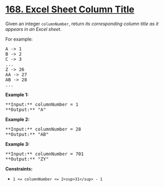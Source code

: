 # [168. Excel Sheet Column Title](https://leetcode.com/problems/excel-sheet-column-title)

Given an integer `columnNumber`, return _its corresponding column title as it appears in an Excel sheet_.

For example:

<pre>A -> 1
B -> 2
C -> 3
...
Z -> 26
AA -> 27
AB -> 28
...
</pre>

**Example 1:**

<pre>**Input:** columnNumber = 1
**Output:** "A"
</pre>

**Example 2:**

<pre>**Input:** columnNumber = 28
**Output:** "AB"
</pre>

**Example 3:**

<pre>**Input:** columnNumber = 701
**Output:** "ZY"
</pre>

**Constraints:**

- `1 <= columnNumber <= 2<sup>31</sup> - 1`
